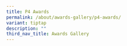 ```yaml
---
title: P4 Awards
permalink: /about/awards-gallery/p4-awards/
variant: tiptap
description: ""
third_nav_title: Awards Gallery
---
```

